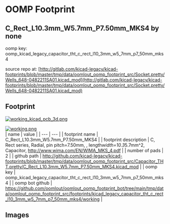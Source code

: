 # OOMP Footprint  
## C_Rect_L10.3mm_W5.7mm_P7.50mm_MKS4  by none  
  
oomp key: oomp_kicad_legacy_capacitor_tht_c_rect_l10_3mm_w5_7mm_p7_50mm_mks4  
  
source repo at: [http://gitlab.com/kicad-legacy/kicad-footprints/blob/master/tmp/data/oomlout_oomp_footprint_src/Socket.pretty/Wells_648-0482211SA01.kicad_mod](http://gitlab.com/kicad-legacy/kicad-footprints/blob/master/tmp/data/oomlout_oomp_footprint_src/Socket.pretty/Wells_648-0482211SA01.kicad_mod)  
## Footprint  
  
[![working_kicad_pcb_3d.png](working_kicad_pcb_3d_600.png)](working_kicad_pcb_3d.png)  
  
[![working.png](working_600.png)](working.png)  
| name | value | 
| --- | --- | 
| footprint name | C_Rect_L10.3mm_W5.7mm_P7.50mm_MKS4 | 
| footprint description | C, Rect series, Radial, pin pitch=7.50mm, , length*width=10.3*5.7mm^2, Capacitor, http://www.wima.com/EN/WIMA_MKS_4.pdf | 
| number of pads | 2 | 
| github path | http://github.com/kicad-legacy/kicad-footprints/blob/master/tmp/data/oomlout_oomp_footprint_src/Capacitor_THT.pretty/C_Rect_L10.3mm_W5.7mm_P7.50mm_MKS4.kicad_mod | 
| oomp key | oomp_kicad_legacy_capacitor_tht_c_rect_l10_3mm_w5_7mm_p7_50mm_mks4 | 
| oomp bot github | https://github.com/oomlout/oomlout_oomp_footprint_bot/tree/main/tmp/data/oomlout_oomp_footprint_src/footprints/kicad_legacy_capacitor_tht_c_rect_l10_3mm_w5_7mm_p7_50mm_mks4/working | 
## Images  
